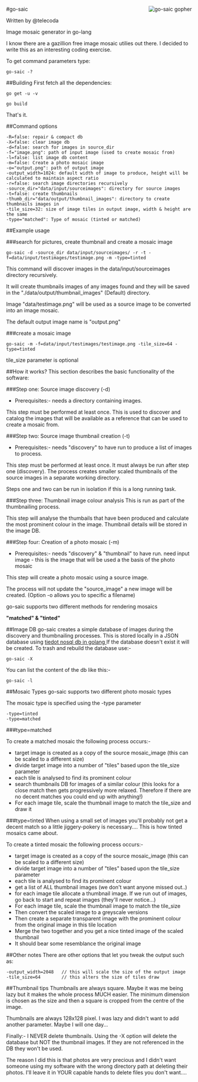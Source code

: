 #go-saic
<a href="https://dl.dropboxusercontent.com/u/13846060/go-saic-gopher.png"><img src="https://dl.dropboxusercontent.com/u/13846060/go-saic-gopher-scaled.png" alt="go-saic gopher" align="right"/></a>

Written by @telecoda

Image mosaic generator in go-lang

I know there are a gazillion free image mosaic utilies out there.  I decided to write this as an interesting coding exercise.


To get command parameters type:

    go-saic -?
    
##Building
First fetch all the dependencies:


    go get -u -v
   
    go build

That's it.   

##Command options

    -R=false: repair & compact db
    -X=false: clear image db
    -d=false: search for images in source_dir
    -f="image.png": path of input image (used to create mosaic from)
    -l=false: list image db content
    -m=false: Create a photo mosaic image
    -o="output.png": path of output image
    -output_width=1024: default width of image to produce, height will be calculated to maintain aspect ratio
    -r=false: search image directories recursively
    -source_dir="data/input/sourceimages": directory for source images
    -t=false: create thumbnails
    -thumb_dir="data/output/thumbnail_images": directory to create thumbnails images in
    -tile_size=32: size of image tiles in output image, width & height are the same
    -type="matched": Type of mosaic (tinted or matched)      
##Example usage

###search for pictures, create thumbnail and create a mosaic image

    go-saic -d -source_dir data/input/sourceimages/ -r -t -f=data/input/testimages/testimage.png -m -type=tinted
This command will discover images in the data/input/sourceimages directory recursively.

It will create thumbnails images of any images found and they will be saved in the "./data/output/thumbnail_images" (Default) directory.

Image "data/testimage.png" will be used as a source image to be converted into an image mosaic.

The default output image name is "output.png"

###create a mosaic image

	go-saic -m -f=data/input/testimages/testimage.png -tile_size=64 -type=tinted
    
    
tile_size parameter is optional



##How it works?
This section describes the basic functionality of the software:


###Step one: Source image discovery (-d)

* Prerequisites:- needs a directory containing images.

This step must be performed at least once.  This is used to discover and catalog the images that will be available as a reference that can be used to create a mosaic from.

###Step two: Source image thumbnail creation (-t)
* Prerequisites:- needs "discovery" to have run to produce a list of images to process.

This step must be performed at least once.  It must always be run after step one (discovery).
The process creates smaller scaled thumbnails of the source images in a separate working directory.

Steps one and two can be run in isolation if this is a long running task.

###Step three: Thumbnail image colour analysis
This is run as part of the thumbnailing process.

This step will analyse the thumbails that have been produced and calculate the most prominent colour in the image.  Thumbnail details will be stored in the image DB.

###Step four: Creation of a photo mosaic (-m)
* Prerequisites:- needs "discovery" & "thumbnail" to have run.
			    need input image - this is the image that will be used a the basis of the photo mosaic

This step will create a photo mosaic using a source image.

The process will not update the "source_image" a new image will be created. (Option -o allows you to specific a filename)

go-saic supports two different methods for rendering mosaics

**"matched" & "tinted"**

##Image DB
go-saic creates a simple database of images during the discovery and thumbnailing processes.  This is stored locally in a JSON database using [tiedot nosql db in golang
](https://github.com/HouzuoGuo/tiedot)
If the database doesn't exist it will be created.  To trash and rebuild the database use:-

    go-saic -X
    
You can list the content of the db like this:-

    go-saic -l 


##Mosaic Types
go-saic supports two different photo mosaic types

The mosaic type is specified using the -type parameter
    
    -type=tinted
    -type=matched

###type=matched

To create a matched mosaic the following process occurs:-

* target image is created as a copy of the source mosaic_image (this can be scaled to a different size)
* divide target image into a number of "tiles" based upon the tile_size parameter
* each tile is analysed to find its prominent colour
* search thumbnails DB for images of a similar colour (this looks for a close match then gets progressively more relaxed.  Therefore if there are no decent matches you could end up with anything!)
* For each image tile, scale the thumbnail image to match the tile_size and draw it

###type=tinted
When using a small set of images you'll probably not get a decent match so a little jiggery-pokery is necessary....  This is how tinted mosaics came about.

To create a tinted mosaic the following process occurs:-

* target image is created as a copy of the source mosaic_image (this can be scaled to a different size)
* divide target image into a number of "tiles" based upon the tile_size parameter
* each tile is analysed to find its prominent colour
* get a list of ALL thumbnail images (we don't want anyone missed out..)
* for each image tile allocate a thumbnail image. If we run out of images, go back to start and repeat images (they'll never notice...)
* For each image tile, scale the thumbnail image to match the tile_size
* Then convert the scaled image to a greyscale versions
* Then create a separate transparent image with the prominent colour from the original image in this tile location
* Merge the two together and you get a nice tinted image of the scaled thumbnail
* It should bear some resemblance the original image

##Other notes
There are other options that let you tweak the output such as:

    -output_width=2048   // this will scale the size of the output image
    -tile_size=64        // this alters the size of tiles draw

##Thumbnail tips
Thumbnails are always square.  Maybe it was me being lazy but it makes the whole process MUCH easier.  The minimum dimension is chosen as the size and then a square is cropped from the centre of the image.

Thumbnails are always 128x128 pixel.  I was lazy and didn't want to add another parameter.  Maybe I will one day...

Finally:-  I NEVER delete thumbnails.  Using the -X option will delete the database but NOT the thumbnail images.  If they are not referenced in the DB they won't be used.

The reason I did this is that photos are very precious and I didn't want someone using my software with the wrong directory path at deleting their photos.  I'll leave it in YOUR capable hands to delete files you don't want....